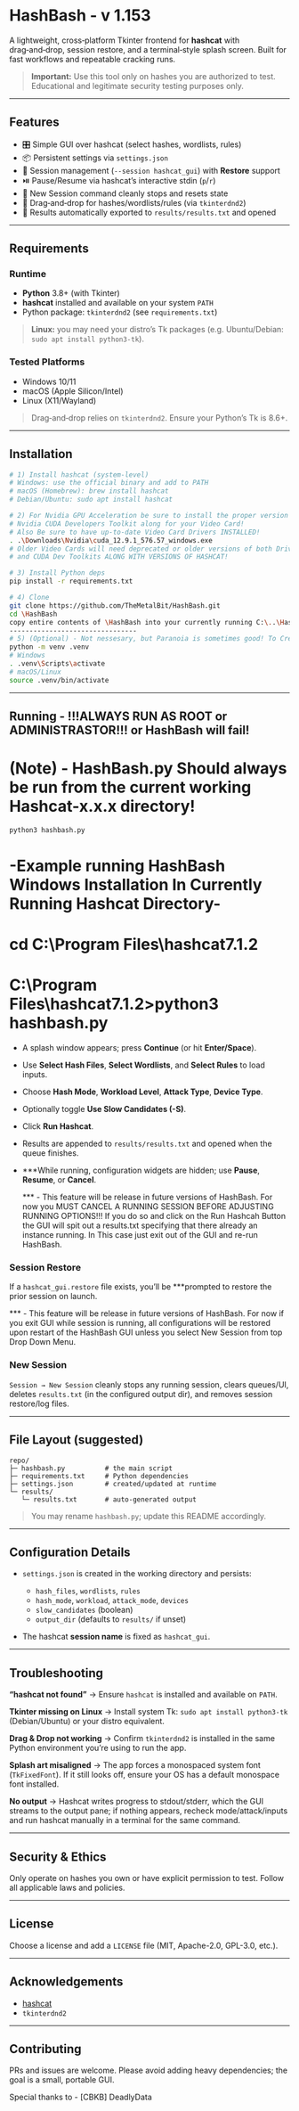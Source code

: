 # HashBash - v 1.153

A lightweight, cross‑platform Tkinter frontend for **hashcat** with drag‑and‑drop, session restore, and a terminal‑style splash screen. Built for fast workflows and repeatable cracking runs.

> **Important:** Use this tool only on hashes you are authorized to test. Educational and legitimate security testing purposes only.

---

## Features

* 🎛️ Simple GUI over hashcat (select hashes, wordlists, rules)
* 📦 Persistent settings via `settings.json`
* 🧷 Session management (`--session hashcat_gui`) with **Restore** support
* ⏯️ Pause/Resume via hashcat’s interactive stdin (`p`/`r`)
* 🧹 New Session command cleanly stops and resets state
* 🧲 Drag‑and‑drop for hashes/wordlists/rules (via `tkinterdnd2`)
* 📝 Results automatically exported to `results/results.txt` and opened

---

## Requirements

### Runtime

* **Python** 3.8+ (with Tkinter)
* **hashcat** installed and available on your system `PATH`
* Python package: `tkinterdnd2` (see `requirements.txt`)

> **Linux:** you may need your distro’s Tk packages (e.g. Ubuntu/Debian: `sudo apt install python3-tk`).

### Tested Platforms

* Windows 10/11
* macOS (Apple Silicon/Intel)
* Linux (X11/Wayland)

> Drag‑and‑drop relies on `tkinterdnd2`. Ensure your Python’s Tk is 8.6+.

---

## Installation

```bash
# 1) Install hashcat (system-level)
# Windows: use the official binary and add to PATH
# macOS (Homebrew): brew install hashcat
# Debian/Ubuntu: sudo apt install hashcat

# 2) For Nvidia GPU Acceleration be sure to install the proper version of 
# Nvidia CUDA Developers Toolkit along for your Video Card!
# Also Be sure to have up-to-date Video Card Drivers INSTALLED!
. .\Downloads\Nvidia\cuda_12.9.1_576.57_windows.exe
# Older Video Cards will need deprecated or older versions of both Drivers
# and CUDA Dev Toolkits ALONG WITH VERSIONS OF HASHCAT!

# 3) Install Python deps
pip install -r requirements.txt

# 4) Clone
git clone https://github.com/TheMetalBit/HashBash.git
cd \HashBash
copy entire contents of \HashBash into your currently running C:\..\Hashcat-x.x.x directory. 
--------------------------------
# 5) (Optional) - Not nessesary, but Paranoia is sometimes good! To Create a Virtual Python Environment...
python -m venv .venv
# Windows
. .venv\Scripts\activate
# macOS/Linux
source .venv/bin/activate
```

---

## Running - !!!ALWAYS RUN AS ROOT or ADMINISTRASTOR!!! or HashBash will fail!

# (Note) - HashBash.py Should always be run from the current working Hashcat-x.x.x directory!
```bash
python3 hashbash.py
```
# -Example running HashBash Windows Installation In Currently Running Hashcat Directory-
# cd C:\Program Files\hashcat7.1.2
# C:\Program Files\hashcat7.1.2>python3 hashbash.py

* A splash window appears; press **Continue** (or hit **Enter/Space**).
* Use **Select Hash Files**, **Select Wordlists**, and **Select Rules** to load inputs.
* Choose **Hash Mode**, **Workload Level**, **Attack Type**, **Device Type**.
* Optionally toggle **Use Slow Candidates (-S)**.
* Click **Run Hashcat**.
* Results are appended to `results/results.txt` and opened when the queue finishes.
* \*\*\*While running, configuration widgets are hidden; use **Pause**, **Resume**, or **Cancel**.

  \*\*\* - This feature will be release in future versions of HashBash. For now you MUST CANCEL A RUNNING SESSION BEFORE ADJUSTING RUNNING OPTIONS!!! If you do so and click on the Run Hashcah Button the GUI will spit out a results.txt specifying that there already an instance running. In This case just exit out of the GUI and re-run HashBash.

### Session Restore

If a `hashcat_gui.restore` file exists, you’ll be \*\*\*prompted to restore the prior session on launch.

\*\*\* - This feature will be release in future versions of HashBash. For now if you exit GUI while session is running, all configurations will be restored upon restart of the HashBash GUI unless you select New Session from top Drop Down Menu.

### New Session

`Session → New Session` cleanly stops any running session, clears queues/UI, deletes `results.txt` (in the configured output dir), and removes session restore/log files.

---

## File Layout (suggested)

```
repo/
├─ hashbash.py          # the main script
├─ requirements.txt     # Python dependencies
├─ settings.json        # created/updated at runtime
└─ results/
   └─ results.txt       # auto-generated output
```

> You may rename `hashbash.py`; update this README accordingly.

---

## Configuration Details

* `settings.json` is created in the working directory and persists:

  * `hash_files`, `wordlists`, `rules`
  * `hash_mode`, `workload`, `attack_mode`, `devices`
  * `slow_candidates` (boolean)
  * `output_dir` (defaults to `results/` if unset)

* The hashcat **session name** is fixed as `hashcat_gui`.

---

## Troubleshooting

**“hashcat not found”** → Ensure `hashcat` is installed and available on `PATH`.

**Tkinter missing on Linux** → Install system Tk: `sudo apt install python3-tk` (Debian/Ubuntu) or your distro equivalent.

**Drag & Drop not working** → Confirm `tkinterdnd2` is installed in the same Python environment you’re using to run the app.

**Splash art misaligned** → The app forces a monospaced system font (`TkFixedFont`). If it still looks off, ensure your OS has a default monospace font installed.

**No output** → Hashcat writes progress to stdout/stderr, which the GUI streams to the output pane; if nothing appears, recheck mode/attack/inputs and run hashcat manually in a terminal for the same command.

---

## Security & Ethics

Only operate on hashes you own or have explicit permission to test. Follow all applicable laws and policies.

---

## License

Choose a license and add a `LICENSE` file (MIT, Apache-2.0, GPL-3.0, etc.).

---

## Acknowledgements

* [hashcat](https://hashcat.net/hashcat/)
* `tkinterdnd2`

---

## Contributing

PRs and issues are welcome. Please avoid adding heavy dependencies; the goal is a small, portable GUI.

Special thanks to - [CBKB] DeadlyData
